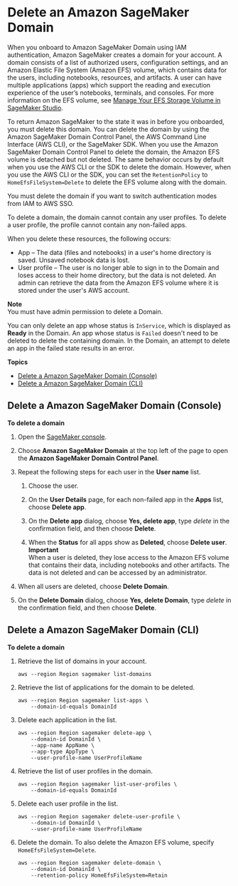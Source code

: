 # Delete an Amazon SageMaker Domain<a name="gs-studio-delete-domain"></a>

When you onboard to Amazon SageMaker Domain using IAM authentication, Amazon SageMaker creates a domain for your account\. A domain consists of a list of authorized users, configuration settings, and an Amazon Elastic File System \(Amazon EFS\) volume, which contains data for the users, including notebooks, resources, and artifacts\. A user can have multiple applications \(apps\) which support the reading and execution experience of the user’s notebooks, terminals, and consoles\. For more information on the EFS volume, see [Manage Your EFS Storage Volume in SageMaker Studio](studio-tasks-manage-storage.md)\.

To return Amazon SageMaker to the state it was in before you onboarded, you must delete this domain\. You can delete the domain by using the Amazon SageMaker Domain Control Panel, the AWS Command Line Interface \(AWS CLI\), or the SageMaker SDK\. When you use the Amazon SageMaker Domain Control Panel to delete the domain, the Amazon EFS volume is detached but not deleted\. The same behavior occurs by default when you use the AWS CLI or the SDK to delete the domain\. However, when you use the AWS CLI or the SDK, you can set the `RetentionPolicy` to `HomeEfsFileSystem=Delete` to delete the EFS volume along with the domain\.

You must delete the domain if you want to switch authentication modes from IAM to AWS SSO\.

To delete a domain, the domain cannot contain any user profiles\. To delete a user profile, the profile cannot contain any non\-failed apps\.

When you delete these resources, the following occurs:
+ App – The data \(files and notebooks\) in a user's home directory is saved\. Unsaved notebook data is lost\.
+ User profile – The user is no longer able to sign in to the Domain and loses access to their home directory, but the data is not deleted\. An admin can retrieve the data from the Amazon EFS volume where it is stored under the user's AWS account\.

**Note**  
You must have admin permission to delete a Domain\.

You can only delete an app whose status is `InService`, which is displayed as **Ready** in the Domain\. An app whose status is `Failed` doesn't need to be deleted to delete the containing domain\. In the Domain, an attempt to delete an app in the failed state results in an error\.

**Topics**
+ [Delete a Amazon SageMaker Domain \(Console\)](#gs-studio-delete-domain-studio)
+ [Delete a Amazon SageMaker Domain \(CLI\)](#gs-studio-delete-domain-cli)

## Delete a Amazon SageMaker Domain \(Console\)<a name="gs-studio-delete-domain-studio"></a>

**To delete a domain**

1. Open the [SageMaker console](https://console.aws.amazon.com/sagemaker/)\.

1. Choose **Amazon SageMaker Domain** at the top left of the page to open the **Amazon SageMaker Domain Control Panel**\.

1. Repeat the following steps for each user in the **User name** list\.

   1. Choose the user\.

   1. On the **User Details** page, for each non\-failed app in the **Apps** list, choose **Delete app**\.

   1. On the **Delete app** dialog, choose **Yes, delete app**, type *delete* in the confirmation field, and then choose **Delete**\.

   1. When the **Status** for all apps show as **Deleted**, choose **Delete user**\.
**Important**  
When a user is deleted, they lose access to the Amazon EFS volume that contains their data, including notebooks and other artifacts\. The data is not deleted and can be accessed by an administrator\.

1. When all users are deleted, choose **Delete Domain**\.

1. On the **Delete Domain** dialog, choose **Yes, delete Domain**, type *delete* in the confirmation field, and then choose **Delete**\.

## Delete a Amazon SageMaker Domain \(CLI\)<a name="gs-studio-delete-domain-cli"></a>

**To delete a domain**

1. Retrieve the list of domains in your account\.

   ```
   aws --region Region sagemaker list-domains
   ```

1. Retrieve the list of applications for the domain to be deleted\.

   ```
   aws --region Region sagemaker list-apps \
       --domain-id-equals DomainId
   ```

1. Delete each application in the list\.

   ```
   aws --region Region sagemaker delete-app \
       --domain-id DomainId \
       --app-name AppName \
       --app-type AppType \
       --user-profile-name UserProfileName
   ```

1. Retrieve the list of user profiles in the domain\.

   ```
   aws --region Region sagemaker list-user-profiles \
       --domain-id-equals DomainId
   ```

1. Delete each user profile in the list\.

   ```
   aws --region Region sagemaker delete-user-profile \
       --domain-id DomainId \
       --user-profile-name UserProfileName
   ```

1. Delete the domain\. To also delete the Amazon EFS volume, specify `HomeEfsFileSystem=Delete`\.

   ```
   aws --region Region sagemaker delete-domain \
       --domain-id DomainId \
       --retention-policy HomeEfsFileSystem=Retain
   ```